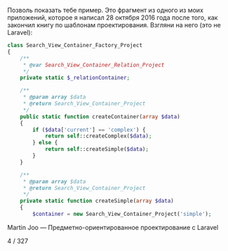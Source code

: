 Позволь показать тебе пример. Это фрагмент из одного из моих приложений, которое я написал 28 октября 2016 года после того, как закончил книгу по шаблонам проектирования. Взгляни на него (это не Laravel):

```php
class Search_View_Container_Factory_Project
{
    /**
     * @var Search_View_Container_Relation_Project
     */
    private static $_relationContainer;

    /**
     * @param array $data
     * @return Search_View_Container_Project
     */
    public static function createContainer(array $data)
    {
        if ($data['current'] == 'complex') {
            return self::createComplex($data);
        } else {
            return self::createSimple($data);
        }
    }

    /**
     * @param array $data
     * @return Search_View_Container_Project
     */
    private static function createSimple(array $data)
    {
        $container = new Search_View_Container_Project('simple');
```

Martin Joo — Предметно-ориентированное проектирование с Laravel

4 / 327
